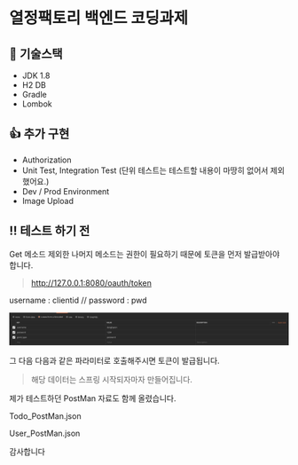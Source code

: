 # 열정팩토리 백엔드 코딩과제



## 📖 기술스택 

- JDK 1.8
- H2 DB
- Gradle
- Lombok



## 👍 추가 구현

- Authorization
- Unit Test, Integration Test (단위 테스트는 테스트할 내용이 마땅히 없어서 제외했어요.)
- Dev / Prod Environment
- Image Upload



## ‼ 테스트 하기 전

Get 메소드 제외한 나머지 메소드는 권한이 필요하기 때문에 토큰을 먼저 발급받아야 합니다.

> http://127.0.0.1:8080/oauth/token


username : clientid // password : pwd

![](./docs/image2.png)

그 다음 다음과 같은 파라미터로 호출해주시면 토큰이 발급됩니다.

> 해당 데이터는 스프링 시작되자마자 만들어집니다.



제가 테스트하던 PostMan 자료도 함께 올렸습니다.

Todo_PostMan.json

User_PostMan.json 



감사합니다
